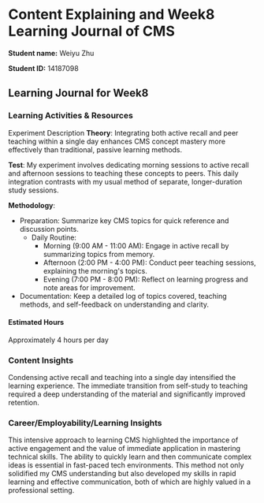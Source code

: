 # Content Explaining and Week8 Learning Journal of CMS

**Student name:** Weiyu Zhu

**Student ID:** 14187098

## Learning Journal for Week8

### Learning Activities & Resources
Experiment Description
**Theory**: Integrating both active recall and peer teaching within a single day enhances CMS concept mastery more effectively than traditional, passive learning methods.

**Test**: My experiment involves dedicating morning sessions to active recall and afternoon sessions to teaching these concepts to peers. This daily integration contrasts with my usual method of separate, longer-duration study sessions.

**Methodology**:
- Preparation: Summarize key CMS topics for quick reference and discussion points.
  - Daily Routine:
    - Morning (9:00 AM - 11:00 AM): Engage in active recall by summarizing topics from memory.
    - Afternoon (2:00 PM - 4:00 PM): Conduct peer teaching sessions, explaining the morning's topics.
    - Evening (7:00 PM - 8:00 PM): Reflect on learning progress and note areas for improvement.
- Documentation: Keep a detailed log of topics covered, teaching methods, and self-feedback on understanding and clarity.
#### Estimated Hours
Approximately 4 hours per day
### Content Insights
Condensing active recall and teaching into a single day intensified the learning experience. The immediate transition from self-study to teaching required a deep understanding of the material and significantly improved retention.

### Career/Employability/Learning Insights
This intensive approach to learning CMS highlighted the importance of active engagement and the value of immediate application in mastering technical skills. The ability to quickly learn and then communicate complex ideas is essential in fast-paced tech environments. This method not only solidified my CMS understanding but also developed my skills in rapid learning and effective communication, both of which are highly valued in a professional setting.


